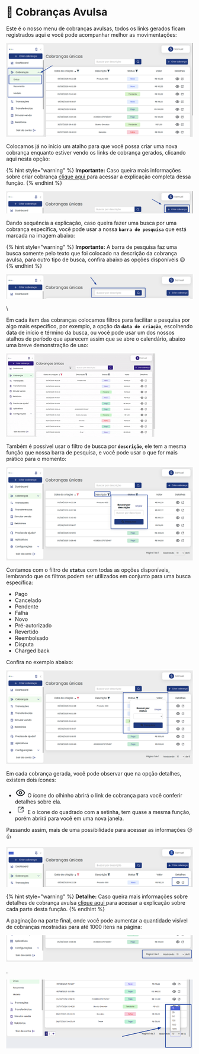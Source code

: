 # 🔗 Cobranças Avulsa

Este é o nosso menu de cobranças avulsas, todos os links gerados ficam registrados aqui e você pode acompanhar melhor as movimentações:

![](../../assets/prints/cobrancas_menu_avulsa.png)

Colocamos já no início um atalho para que você possa criar uma nova cobrança enquanto estiver vendo os links de cobrança gerados, clicando aqui nesta opção:

{% hint style="warning" %}
**Importante:** Caso queira mais informações sobre criar cobrança [clique aqui ](https://docs.gopag.com.br/criar_cobranca)para acessar a explicação completa dessa função.
{% endhint %}

![](../../assets/prints/cobrancas_menu_avulsa_criar_cobranca.png)

Dando sequência a explicação, caso queira fazer uma busca por uma cobrança específica, você pode usar a nossa **`barra de pesquisa`** que está marcada na imagem abaixo:

{% hint style="warning" %}
**Importante:** A barra de pesquisa faz uma busca somente pelo texto que foi colocado na descrição da cobrança avulsa, para outro tipo de busca, confira abaixo as opções disponíveis 😉
{% endhint %}

![](../../assets/prints/cobrancas_menu_avulsa_barra_pesquisa.png)

\


Em cada item das cobranças colocamos filtros para facilitar a pesquisa por algo mais específico, por exemplo, a opção da **`data de criação`**, escolhendo data de início e término da busca, ou você pode usar um dos nossos atalhos de período que aparecem assim que se abre o calendário, abaixo uma breve demonstração de uso:

![](../../assets/prints/cobrancas_menu_avulsa_filtro_data_criacao.gif)

Também é possível usar o filtro de busca por **`descrição`**, ele tem a mesma função que nossa barra de pesquisa, e você pode usar o que for mais prático para o momento:

![](../../assets/prints/cobrancas_menu_avulsa_filtro_descricao.png)

Contamos com o filtro de **`status`** com todas as opções disponíveis, lembrando que os filtros podem ser utilizados em conjunto para uma busca específica:

* Pago
* Cancelado
* Pendente
* Falha
* Novo
* Pré-autorizado
* Revertido
* Reembolsado
* Disputa
* Charged back

Confira no exemplo abaixo:

![](../../assets/prints/cobrancas_menu_avulsa_filtro_status.png)

Em cada cobrança gerada, você pode observar que na opção detalhes, existem dois ícones:

* <img src="../../assets/prints/icon_olho_detalhes_transacao.png" alt="" data-size="line"> O ícone do olhinho abrirá o link de cobrança para você conferir detalhes sobre ela.
* <img src="../../assets/prints/icon_quadrado_detalhes_transacao.png" alt="" data-size="line"> E o ícone do quadrado com a setinha, tem quase a mesma função, porém abrirá para você em uma nova janela.

Passando assim, mais de uma possibilidade para acessar as informações 😉👍

![](../../assets/prints/cobrancas_menu_avulsa_detalhes_cobranca.png)

{% hint style="warning" %}
**Detalhe:** Caso queira mais informações sobre detalhes de cobrança avulsa [clique aqui ](https://docs.gopag.com.br/criar_cobranca/link_cobranca/link_cobranca_avulsa)para acessar a explicação sobre cada parte desta função.
{% endhint %}

A paginação na parte final, onde você pode aumentar a quantidade visível de cobranças mostradas para até 1000 itens na página:

![](../../assets/prints/cobrancas_menu_avulsa_paginacao.png)

.

![](../../assets/prints/cobrancas_menu_avulsa_paginacao_2.png)
